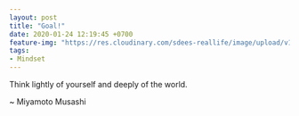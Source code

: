 ```yaml
---
layout: post
title: "Goal!"
date: 2020-01-24 12:19:45 +0700
feature-img: "https://res.cloudinary.com/sdees-reallife/image/upload/v1555658919/sample_feature_img.png"
tags:
- Mindset
---
```


Think lightly of yourself and deeply of the world.

<i class="fa fa-child" style="color:plum"></i>

~ Miyamoto Musashi
